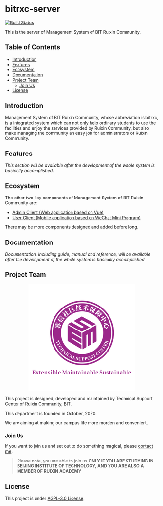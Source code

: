 # bitrxc-server

[![Build Status](https://jenkins.hyperzsb.tech/buildStatus/icon?job=bitrxc-server)](https://jenkins.hyperzsb.tech/job/bitrxc-server/)

This is the server of Management System of BIT Ruixin Community.

## Table of Contents

- [Introduction](https://github.com/Hyperzsb/bitrxc-server#introduction)
- [Features](https://github.com/Hyperzsb/bitrxc-server#features)
- [Ecosystem](https://github.com/Hyperzsb/bitrxc-server#ecosystem)
- [Documentation](https://github.com/Hyperzsb/bitrxc-server#documentation)
- [Project Team](https://github.com/Hyperzsb/bitrxc-server#project-team)
  - [Join Us](https://github.com/Hyperzsb/bitrxc-server#join-us)
- [License](https://github.com/Hyperzsb/bitrxc-server#license)

## Introduction

Management System of BIT Ruixin Community, whose abbreviation is bitrxc, is a integrated system which can not only help ordinary students to use the facilities and enjoy the services provided by Ruixin Community, but also make managing the community an easy job for administrators of Ruixin Community.

## Features

*This section will be available after the development of the whole system is basically accomplished.*

## Ecosystem

The other two key components of Management System of BIT Ruixin Community are:

- [Admin Client (Web application based on Vue)](https://github.com/Hyperzsb/bitrxc-admin-client)
- [User Client (Mobile application based on WeChat Mini Program)](https://github.com/Hyperzsb/bitrxc-user-client)

There may be more components designed and added before long.

## Documentation

*Documentation, including guide, manual and reference, will be available after the development of the whole system is basically accomplished.*

## Project Team

<p align="center">
  <a href="https://tsc.bitrxc.com/">
  	<img src="https://github.com/Hyperzsb/Hyperzsb/raw/master/images/tsc-logo-transparent.png" alt="LOGO of Technical Support Center of Ruixin Community" width="350" />
  </a>
</p>

This project is designed, developed and maintained by Technical Support Center of Ruixin Community, BIT.

This department is founded in October, 2020.

We are aiming at making our campus life more morden and convenient.

### Join Us

If you want to join us and set out to do something magical, please [contact me](mailto:hyperzsb@outlook.com).

> Please note, you are able to join us **ONLY IF YOU ARE STUDYING IN BEIJING INSTITUTE OF TECHNOLOGY, AND YOU ARE ALSO A MEMBER OF RUIXIN ACADEMY**

## License

This project is under [AGPL-3.0 License](https://github.com/Hyperzsb/bitrxc-server/blob/master/LICENSE).